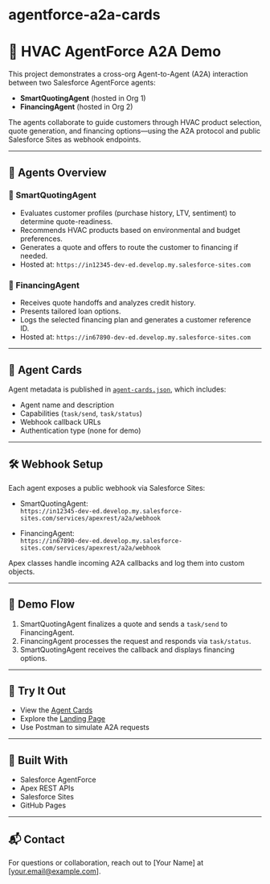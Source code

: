 # agentforce-a2a-cards
# 🤖 HVAC AgentForce A2A Demo

This project demonstrates a cross-org Agent-to-Agent (A2A) interaction between two Salesforce AgentForce agents:

- **SmartQuotingAgent** (hosted in Org 1)
- **FinancingAgent** (hosted in Org 2)

The agents collaborate to guide customers through HVAC product selection, quote generation, and financing options—using the A2A protocol and public Salesforce Sites as webhook endpoints.

---

## 🧠 Agents Overview

### 🔹 SmartQuotingAgent
- Evaluates customer profiles (purchase history, LTV, sentiment) to determine quote-readiness.
- Recommends HVAC products based on environmental and budget preferences.
- Generates a quote and offers to route the customer to financing if needed.
- Hosted at: `https://in12345-dev-ed.develop.my.salesforce-sites.com`

### 🔹 FinancingAgent
- Receives quote handoffs and analyzes credit history.
- Presents tailored loan options.
- Logs the selected financing plan and generates a customer reference ID.
- Hosted at: `https://in67890-dev-ed.develop.my.salesforce-sites.com`

---

## 🔗 Agent Cards

Agent metadata is published in [`agent-cards.json`](agent-cards.json), which includes:

- Agent name and description
- Capabilities (`task/send`, `task/status`)
- Webhook callback URLs
- Authentication type (none for demo)

---

## 🛠️ Webhook Setup

Each agent exposes a public webhook via Salesforce Sites:

- SmartQuotingAgent:  
  `https://in12345-dev-ed.develop.my.salesforce-sites.com/services/apexrest/a2a/webhook`

- FinancingAgent:  
  `https://in67890-dev-ed.develop.my.salesforce-sites.com/services/apexrest/a2a/webhook`

Apex classes handle incoming A2A callbacks and log them into custom objects.

---

## 🧪 Demo Flow

1. SmartQuotingAgent finalizes a quote and sends a `task/send` to FinancingAgent.
2. FinancingAgent processes the request and responds via `task/status`.
3. SmartQuotingAgent receives the callback and displays financing options.

---

## 🚀 Try It Out

- View the [Agent Cards](agent-cards.json)
- Explore the [Landing Page](https://<your-username>.github.io/<repo-name>/)
- Use Postman to simulate A2A requests

---

## 🏁 Built With

- Salesforce AgentForce
- Apex REST APIs
- Salesforce Sites
- GitHub Pages

---

## 📬 Contact

For questions or collaboration, reach out to [Your Name] at [your.email@example.com].
